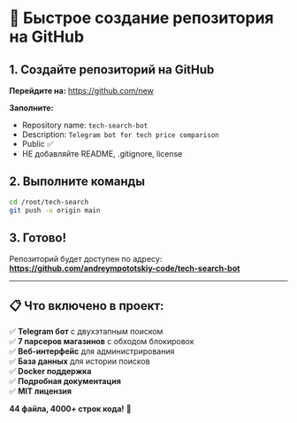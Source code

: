 # 🚀 Быстрое создание репозитория на GitHub

## 1. Создайте репозиторий на GitHub

**Перейдите на:** https://github.com/new

**Заполните:**
- Repository name: `tech-search-bot`
- Description: `Telegram bot for tech price comparison`
- Public ✅
- НЕ добавляйте README, .gitignore, license

## 2. Выполните команды

```bash
cd /root/tech-search
git push -u origin main
```

## 3. Готово! 

Репозиторий будет доступен по адресу:
**https://github.com/andreympototskiy-code/tech-search-bot**

---

## 📋 Что включено в проект:

✅ **Telegram бот** с двухэтапным поиском  
✅ **7 парсеров магазинов** с обходом блокировок  
✅ **Веб-интерфейс** для администрирования  
✅ **База данных** для истории поисков  
✅ **Docker поддержка**  
✅ **Подробная документация**  
✅ **MIT лицензия**  

**44 файла, 4000+ строк кода!** 🎉



